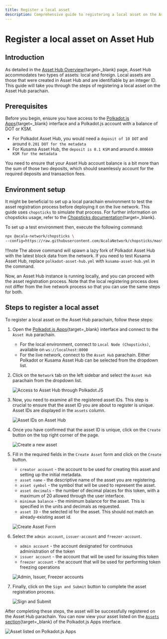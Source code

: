 ```yaml
---
title: Register a local asset
description: Comprehensive guide to registering a local asset on the Asset Hub system parachain, including step-by-step instructions.
---
```


# Register a local asset on Asset Hub

## Introduction
As detailed in the [Asset Hub Overview](./overview.md#local-assets){target=_blank} page, Asset Hub accommodates two types of assets: local and foreign. Local assets are those that were created in Asset Hub and are identifiable by an integer ID. This guide will take you through the steps of registering a local asset on the Asset Hub parachain.

## Prerequisites

Before you begin, ensure you have access to the [Polkadot.js Apps](https://polkadot.js.org/apps/){target=_blank} interface and a Polkadot.js account with a balance of DOT or KSM.

- For Polkadot Asset Hub, you would need a `deposit of 10 DOT` and around `0.201 DOT for the metadata`
- For Kusama Asset Hub, the `deposit is 0.1 KSM` and around `0.000669 KSM for the metadata`

You need to ensure that your Asset Hub account balance is a bit more than the sum of those two deposits, which should seamlessly account for the required deposits and transaction fees.

## Environment setup

It might be beneficial to set up a local parachain environment to test the asset registration process before deploying it on the live network. This guide uses `chopsticks` to simulate that process. For further information on chopsticks usage, refer to the [Chopsticks documentation](../../../dev-tools/chopsticks/overview.md){target=_blank}.

To set up a test environment then, execute the following command:

```bash
npx @acala-network/chopsticks \
--config=https://raw.githubusercontent.com/AcalaNetwork/chopsticks/master/configs/polkadot-asset-hub.yml
```

!!!note 
    The above command will spawn a lazy fork of Polkadot Asset Hub with the latest block data from the network. If you need to test Kusama Asset Hub, replace `polkadot-asset-hub.yml` with `kusama-asset-hub.yml` in the command.

Now, an Asset Hub instance is running locally, and you can proceed with the asset registration process. Note that the local registering process does not differ from the live network process so that you can use the same steps for both.

## Steps to register a local asset

To register a local asset on the Asset Hub parachain, follow these steps:

1. Open the [Polkadot.js Apps](https://polkadot.js.org/apps/){target=_blank} interface and connect to the `Asset Hub` parachain.
      - For the local environment, connect to `Local Node (Chopsticks)`, available on `ws://localhost:8000`
      - For the live network, connect to the `Asset Hub` parachain. Either Polkadot or Kusama Asset Hub can be selected from the dropdown list.
    
2. Click on the `Network` tab on the left sidebar and select the `Asset Hub` parachain from the dropdown list.
 
      ![Access to Asset Hub through Polkadot.JS](/polkadot-ecosystem-docs-draft/images/building-on-polkadot/parachains/asset-hub/registering-a-local-asset/registering-a-local-asset-1.webp) 

4. Now, you need to examine all the registered asset IDs. This step is crucial to ensure that the asset ID you are about to register is unique. Asset IDs are displayed in the `assets` column.

      ![Asset IDs on Asset Hub](/polkadot-ecosystem-docs-draft/images/building-on-polkadot/parachains/asset-hub/registering-a-local-asset/registering-a-local-asset-2.webp)

5. Once you have confirmed that the asset ID is unique, click on the `Create` button on the top right corner of the page.
   
      ![Create a new asset](/polkadot-ecosystem-docs-draft/images/building-on-polkadot/parachains/asset-hub/registering-a-local-asset/registering-a-local-asset-3.webp)

6. Fill in the required fields in the `Create Asset` form and click on the `Create` button.
   
    - `creator account` - the account to be used for creating this asset and setting up the initial metadata.
    - `asset name` - the descriptive name of the asset you are registering.
    - `asset symbol` - the symbol that will be used to represent the asset.
    - `asset decimals` - the number of decimal places for this token, with a maximum of 20 allowed through the user interface.
    - `minimum balance` - the minimum balance for the asset. This is specified in the units and decimals as requested.
    - `asset ID` - the selected id for the asset. This should not match an already-existing asset id.
 
    ![Create Asset Form](/polkadot-ecosystem-docs-draft/images/building-on-polkadot/parachains/asset-hub/registering-a-local-asset/registering-a-local-asset-4.webp)

7. Select the `admin account`, `issuer-account` and `freezer-account`.

    - `admin account` - the account designated for continuous administration of the token      
    - `issuer account` - the account that will be used for issuing this token
    - `freezer account` - the account that will be used for performing token freezing operations

    ![Admin, Issuer, Freezer accounts](/polkadot-ecosystem-docs-draft/images/building-on-polkadot/parachains/asset-hub/registering-a-local-asset/registering-a-local-asset-5.webp)

8. Finally, click on the `Sign and Submit` button to complete the asset registration process.

    ![Sign and Submit](/polkadot-ecosystem-docs-draft/images/building-on-polkadot/parachains/asset-hub/registering-a-local-asset/registering-a-local-asset-6.webp)

After completing these steps, the asset will be successfully registered on the Asset Hub parachain. You can now view your asset listed on the [`Assets` section](https://polkadot.js.org/apps/#/assets){target=_blank} of the Polkadot.js Apps interface.
      
![Asset listed on Polkadot.js Apps](/polkadot-ecosystem-docs-draft/images/building-on-polkadot/parachains/asset-hub/registering-a-local-asset/registering-a-local-asset-7.webp)